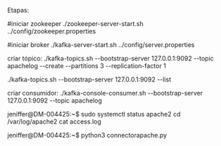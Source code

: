 Etapas:

#iniciar zookeeper
./zookeeper-server-start.sh ../config/zookeeper.properties

#iniciar broker
./kafka-server-start.sh ../config/server.properties


criar tópico: 
./kafka-topics.sh --bootstrap-server 127.0.0.1:9092 --topic apachelog --create --partitions 3 --replication-factor 1

./kafka-topics.sh --bootstrap-server 127.0.0.1:9092 --list


criar consumidor: 
./kafka-console-consumer.sh --bootstrap-server 127.0.0.1:9092 --topic apachelog 


jeniffer@DM-004425:~$ sudo systemctl status apache2
cd /var/log/apache2
cat access.log


jeniffer@DM-004425:~$ python3 connectorapache.py 
